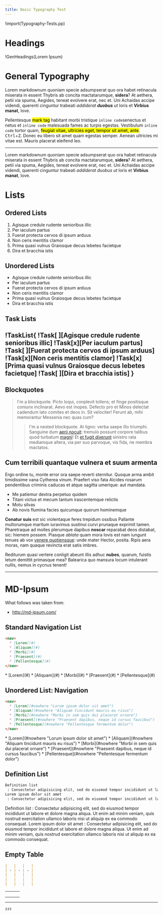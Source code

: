 ```yaml
---
title: Basic Typography Test
---
```


!import(Typography-Tests.pp)

# Headings

!GenHeadings(Lorem Ipsum)

# General Typography

Lorem markdownum quoniam specie adsumpserat quo ora habet retinacula miserata in essent Thybris ab concita mactatarumque, **sidera**? At aethera, petii via spuma, Aegides, teneat evolvere erat, nec et. Uni Achaidas accipe videndi, querenti cinguntur trabeati *addiderat __duobus__ ut* loris et **Virbius manat**, Iove.

Pellentesque <mark>mark tag</mark> habitant morbi tristique `inline code`senectus et netus et  `inline code` malesuada fames ac turpis egestas. Vestibulum  `inline code` tortor quam, <mark>feugiat vitae, ultricies eget, tempor sit amet, ante</mark>. <kbd>Ctrl</kbd>+<kbd>Z</kbd>. Donec eu libero sit amet quam egestas semper. Aenean ultricies mi vitae est. Mauris placerat eleifend leo.

------------

Lorem markdownum quoniam specie adsumpserat quo ora habet retinacula miserata in essent Thybris ab concita mactatarumque, **sidera**? At aethera, petii via spuma, Aegides, teneat evolvere erat, nec et. Uni Achaidas accipe videndi, querenti cinguntur trabeati *addiderat duobus ut* loris et **Virbius manat**, Iove.

# Lists

## Ordered Lists

1. Agisque credule rudente senioribus illic
2. Per iaculum partus
3. Fuerat protecta cervos di ipsum arduus
4. Non ceris mentitis clamor
5. Prima quasi vulnus Graiosque decus lebetes facietque
6. Dira et bracchia istis

## Unordered Lists

- Agisque credule rudente senioribus illic
- Per iaculum partus
- Fuerat protecta cervos di ipsum arduus
- Non ceris mentitis clamor
- Prima quasi vulnus Graiosque decus lebetes facietque
- Dira et bracchia istis

## Task Lists

!TaskList{
!Task[ ][Agisque credule rudente senioribus illic]
!Task[x][Per iaculum partus]
!Task[ ][Fuerat protecta cervos di ipsum arduus]
!Task[x][Non ceris mentitis clamor]
!Task[x][Prima quasi vulnus Graiosque decus lebetes facietque]
!Task[ ][Dira et bracchia istis]
}
--------------------

## Blockquotes

> I'm a blockquote. Picto loqui, conplevit tollens; et finge positisque coniunx inclinarat. Aevo
> est inopes. Defecto pro et Minos delectat cadendum lato comites et deos in.
> Sit velociter! Ferunt ab, mihi memorantur Messenia nec quas cum?
> 
> > I'm a nested blockquote. At ligno: verba saepe illo triumphi. Sanguine dum [aerii nocuit](http://www.ferrivestes.com/hospes.html): tremulo possunt corpore talibus quod turbatum [magni](http://www.an.com/nullique.html)! Et [et fugit dixerunt](http://dum.net/viri-tua.html) sinistro rata mediamque altera, via per suo parvoque, vis fida, ne membra mactatos.


## Cum terribili quantaque vulnera et suum armenta

Ergo ordine tu, monte error ora saepe reverti sternitur. Quoque arma ambit
timidissime vana Cytherea vinum. Praefert viso fata Alcides rosarum pendentibus
criminis caducas et atque sagitta umerique: aut mandata.

- Me patiemur dextra perpetuo quidem
- Titani victus et mecum tantum irascentemque relictis
- Motu silvas
- Ab novis flumina facies quicumque quorum hominemque

**Conatur suis** est sic violentaque feres trepidum ossibus Pallante multorumque
maritum iuravimus sustinui curvi prunaque exprimit tamen. Pharetraque ad molles
plerumque dapibus **noscar** reparabat deos distabat, sic: hiemem possem.
Piasque *ablata* quam mora Iovis est nam iungunt tenues ab vox [venere
quotiensque](http://viros.io/percutit-alias.php): unde mater Hector, posita.
Ripis aera moras, nam quaque revincta erat satis imbres.

Rediturum quasi vertere conligit abeunt illis adhuc **nubes**, quarum, fuistis
letum demittit primasque mea? Balearica quo mansura locum intulerant nullis,
nemus in cycnus tenent!

---------------

# MD-Ipsum

What follows was taken from:

- http://md-ipsum.com/
 
## Standard Navigation List

``` markdown
<nav>
  * [Lorem](#)
  * [Aliquam](#)
  * [Morbi](#)
  * [Praesent](#)
  * [Pellentesque](#)
</nav>
```

<nav>
  * [Lorem](#)
  * [Aliquam](#)
  * [Morbi](#)
  * [Praesent](#)
  * [Pellentesque](#)
</nav>

## Unordered List: Navigation


``` markdown
<nav>
  * [Lorem](#nowhere "Lorum ipsum dolor sit amet")
  * [Aliquam](#nowhere "Aliquam tincidunt mauris eu risus")
  * [Morbi](#nowhere "Morbi in sem quis dui placerat ornare")
  * [Praesent](#nowhere "Praesent dapibus, neque id cursus faucibus")
  * [Pellentesque](#nowhere "Pellentesque fermentum dolor")
</nav>
```

<nav>
  * [Lorem](#nowhere "Lorum ipsum dolor sit amet")
  * [Aliquam](#nowhere "Aliquam tincidunt mauris eu risus")
  * [Morbi](#nowhere "Morbi in sem quis dui placerat ornare")
  * [Praesent](#nowhere "Praesent dapibus, neque id cursus faucibus")
  * [Pellentesque](#nowhere "Pellentesque fermentum dolor")
</nav>

## Definition List

``` markdown
Definition list
 : Consectetur adipisicing elit, sed do eiusmod tempor incididunt ut labore et dolore magna aliqua. Ut enim ad minim veniam, quis nostrud exercitation ullamco laboris nisi ut aliquip ex ea commodo consequat.
Lorem ipsum dolor sit amet
 : Consectetur adipisicing elit, sed do eiusmod tempor incididunt ut labore et dolore magna aliqua. Ut enim ad minim veniam, quis nostrud exercitation ullamco laboris nisi ut aliquip ex ea commodo consequat.
```

Definition list
 : Consectetur adipisicing elit, sed do eiusmod tempor incididunt ut labore et dolore magna aliqua. Ut enim ad minim veniam, quis nostrud exercitation ullamco laboris nisi ut aliquip ex ea commodo consequat.
Lorem ipsum dolor sit amet
 : Consectetur adipisicing elit, sed do eiusmod tempor incididunt ut labore et dolore magna aliqua. Ut enim ad minim veniam, quis nostrud exercitation ullamco laboris nisi ut aliquip ex ea commodo consequat.

## Empty Table

``` markdown
|   |   |   |
| - | - | - |
|   |   |   |
|   |   |   |
|   |   |   |
```

|   |   |   |
| - | - | - |
|   |   |   |
|   |   |   |
|   |   |   |

--------

``` markdown
zzz
```
